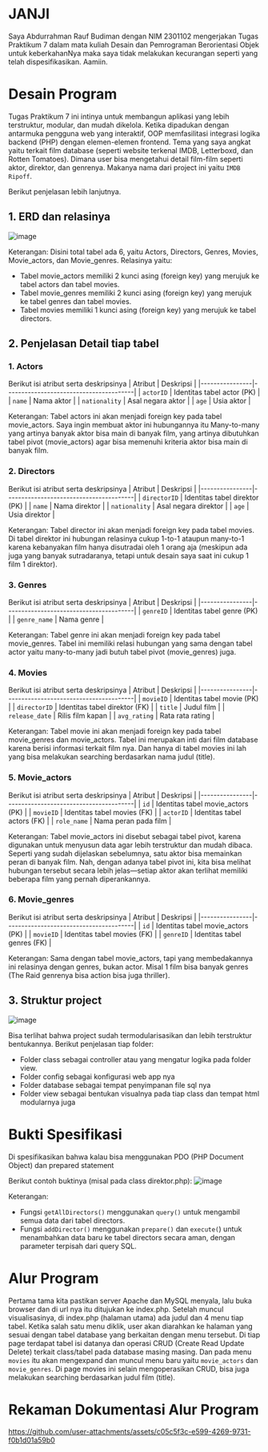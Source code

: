 # JANJI
Saya Abdurrahman Rauf Budiman dengan NIM 2301102 mengerjakan Tugas Praktikum 7 dalam mata kuliah Desain dan Pemrograman Berorientasi Objek untuk keberkahanNya maka saya tidak melakukan kecurangan seperti yang telah dispesifikasikan. Aamiin.

# Desain Program
Tugas Praktikum 7 ini intinya untuk membangun aplikasi yang lebih terstruktur, modular, dan mudah dikelola. Ketika dipadukan dengan antarmuka pengguna web yang interaktif, OOP memfasilitasi integrasi logika backend (PHP) dengan elemen-elemen frontend. 
Tema yang saya angkat yaitu terkait film database (seperti website terkenal IMDB, Letterboxd, dan Rotten Tomatoes). Dimana user bisa mengetahui detail film-film seperti aktor, direktor, dan genrenya. Makanya nama dari project ini yaitu `IMDB Ripoff`.

Berikut penjelasan lebih lanjutnya.

## 1. ERD dan relasinya
![image](https://github.com/user-attachments/assets/cdefbb93-d80b-49d9-bab2-bebeb37b6966)

Keterangan:
Disini total tabel ada 6, yaitu Actors, Directors, Genres, Movies, Movie_actors, dan Movie_genres. Relasinya yaitu:
- Tabel movie_actors memiliki 2 kunci asing (foreign key) yang merujuk ke tabel actors dan tabel movies.
- Tabel movie_genres memiliki 2 kunci asing (foreign key) yang merujuk ke tabel genres dan tabel movies.
- Tabel movies memiliki 1 kunci asing (foreign key) yang merujuk ke tabel directors.

## 2. Penjelasan Detail tiap tabel

### 1. Actors
Berikut isi atribut serta deskripsinya
| Atribut        | Deskripsi                              |
|----------------|----------------------------------------|
| `actorID`      | Identitas tabel actor (PK)             |
| `name`         | Nama aktor                             |
| `nationality`  | Asal negara aktor                      |
| `age`          | Usia aktor                             |

Keterangan:
Tabel actors ini akan menjadi foreign key pada tabel movie_actors. Saya ingin membuat aktor ini hubungannya itu Many-to-many yang artinya banyak aktor bisa main di banyak film, yang artinya dibutuhkan tabel pivot (movie_actors) agar bisa memenuhi kriteria aktor bisa main di banyak film. 

### 2. Directors
Berikut isi atribut serta deskripsinya
| Atribut        | Deskripsi                              |
|----------------|----------------------------------------|
| `directorID`   | Identitas tabel direktor (PK)          |
| `name`         | Nama direktor                          |
| `nationality`  | Asal negara direktor                   |
| `age`          | Usia direktor                          |

Keterangan:
Tabel director ini akan menjadi foreign key pada tabel movies. Di tabel direktor ini hubungan relasinya cukup 1-to-1 ataupun many-to-1 karena kebanyakan film hanya disutradai oleh 1 orang aja (meskipun ada juga yang banyak sutradaranya, tetapi untuk desain saya saat ini cukup 1 film 1 direktor). 

### 3. Genres
Berikut isi atribut serta deskripsinya
| Atribut        | Deskripsi                              |
|----------------|----------------------------------------|
| `genreID`      | Identitas tabel genre (PK)             |
| `genre_name`   | Nama genre                             |

Keterangan:
Tabel genre ini akan menjadi foreign key pada tabel movie_genres. Tabel ini memiliki relasi hubungan yang sama dengan tabel actor yaitu many-to-many jadi butuh tabel pivot (movie_genres) juga.

### 4. Movies
Berikut isi atribut serta deskripsinya
| Atribut        | Deskripsi                              |
|----------------|----------------------------------------|
| `movieID`      | Identitas tabel movie (PK)             |
| `directorID`   | Identitas tabel direktor (FK)          |
| `title`        | Judul film                             |
| `release_date` | Rilis film kapan                       |
| `avg_rating`   | Rata rata rating                       |

Keterangan:
Tabel movie ini akan menjadi foreign key pada tabel movie_genres dan movie_actors. Tabel ini merupakan inti dari film database karena berisi informasi terkait film nya. Dan hanya di tabel movies ini lah yang bisa melakukan searching berdasarkan nama judul (title).

### 5. Movie_actors
Berikut isi atribut serta deskripsinya
| Atribut        | Deskripsi                              |
|----------------|----------------------------------------|
| `id`           | Identitas tabel movie_actors (PK)      |
| `movieID`      | Identitas tabel movies (FK)            |
| `actorID`      | Identitas tabel actors (FK)            |
| `role_name`    | Nama peran pada film                   |

Keterangan:
Tabel movie_actors ini disebut sebagai tabel pivot, karena digunakan untuk menyusun data agar lebih terstruktur dan mudah dibaca. Seperti yang sudah dijelaskan sebelumnya, satu aktor bisa memainkan peran di banyak film. Nah, dengan adanya tabel pivot ini, kita bisa melihat hubungan tersebut secara lebih jelas—setiap aktor akan terlihat memiliki beberapa film yang pernah diperankannya.

### 6. Movie_genres
Berikut isi atribut serta deskripsinya
| Atribut        | Deskripsi                              |
|----------------|----------------------------------------|
| `id`           | Identitas tabel movie_actors (PK)      |
| `movieID`      | Identitas tabel movies (FK)            |
| `genreID`      | Identitas tabel genres (FK)            |

Keterangan:
Sama dengan tabel movie_actors, tapi yang membedakannya ini relasinya dengan genres, bukan actor. Misal 1 film bisa banyak genres (The Raid genrenya bisa action bisa juga thriller).

## 3. Struktur project
![image](https://github.com/user-attachments/assets/d1f23b09-eb63-4539-86f9-417ba6c618b6)

Bisa terlihat bahwa project sudah termodularisasikan dan lebih terstruktur bentukannya. Berikut penjelasan tiap folder:
- Folder class sebagai controller atau yang mengatur logika pada folder view.
- Folder config sebagai konfigurasi web app nya
- Folder database sebagai tempat penyimpanan file sql nya
- Folder view sebagai bentukan visualnya pada tiap class dan tempat html modularnya juga

# Bukti Spesifikasi
Di spesifikasikan bahwa kalau bisa menggunakan PDO (PHP Document Object) dan prepared statement

Berikut contoh buktinya (misal pada class direktor.php):
![image](https://github.com/user-attachments/assets/6c697d9d-80df-46b6-ae1c-8b2062888649)

Keterangan:
- Fungsi `getAllDirectors()` menggunakan `query()` untuk mengambil semua data dari tabel directors.
- Fungsi `addDirector()` menggunakan `prepare()` dan `execute(`) untuk menambahkan data baru ke tabel directors secara aman, dengan parameter terpisah dari query SQL.

# Alur Program
Pertama tama kita pastikan server Apache dan MySQL menyala, lalu buka browser dan di url nya itu ditujukan ke index.php. Setelah muncul visualisasinya, di index.php (halaman utama) ada judul dan 4 menu tiap tabel. Ketika salah satu menu diklik, user akan diarahkan ke halaman yang sesuai dengan tabel database yang berkaitan dengan menu tersebut. Di tiap page terdapat tabel isi datanya dan operasi CRUD (Create Read Update Delete) terkait class/tabel pada database masing masing. Dan pada menu `movies` itu akan mengexpand dan muncul menu baru yaitu `movie_actors` dan `movie_genres`. Di page movies ini selain mengoperasikan CRUD, bisa juga melakukan searching berdasarkan judul film (title).

# Rekaman Dokumentasi Alur Program
https://github.com/user-attachments/assets/c05c5f3c-e599-4269-9731-f0b1d01a59b0


